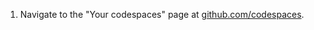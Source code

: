 1. Navigate to the "Your codespaces" page at [github.com/codespaces](https://github.com/codespaces).